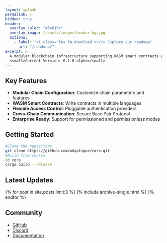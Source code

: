 ```yaml
---
layout: splash
permalink: /
hidden: true
header:
  overlay_color: "#5e616c"
  overlay_image: /assets/images/header-bg.jpg
  actions:
    - label: "<i class='fas fa-download'></i> Explore our roadmap"
      url: "/roadmap/"
excerpt: >
  A modular blockchain infrastructure supporting WASM smart contracts and flexible access control.<br />
  <small>Current Version: 0.1.0-alpha</small>
---
```


## Key Features

- **Modular Chain Configuration**: Customize chain parameters and features
- **WASM Smart Contracts**: Write contracts in multiple languages
- **Flexible Access Control**: Pluggable authentication providers
- **Cross-Chain Communication**: Secure Base Pair Protocol
- **Enterprise Ready**: Support for permissioned and permissionless modes

## Getting Started


```bash
#Clone the repository
git clone https://github.com/adaptique/core.git
#Build from source
cd core
cargo build --release
```

## Latest Updates

{% for post in site.posts limit:3 %}
  {% include archive-single.html %}
{% endfor %}

## Community

- [GitHub](https://github.com/adaptique)
- [Discord](https://discord.gg/adaptique)
- [Documentation](/docs/)
